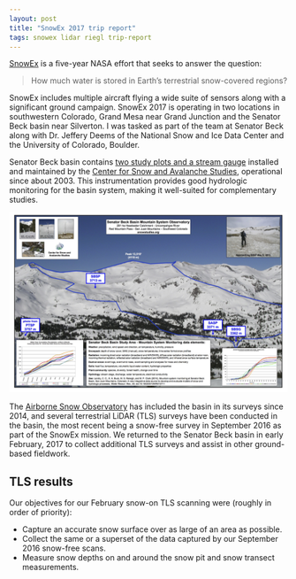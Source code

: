 ```yaml
---
layout: post
title: "SnowEx 2017 trip report"
tags: snowex lidar riegl trip-report
---
```


[SnowEx](https://snow.nasa.gov/snowex) is a five-year NASA effort that seeks to answer the question:

> How much water is stored in Earth’s terrestrial snow-covered regions?

SnowEx includes multiple aircraft flying a wide suite of sensors along with a significant ground campaign.
SnowEx 2017 is operating in two locations in southwestern Colorado, Grand Mesa near Grand Junction and the Senator Beck basin near Silverton.
I was tasked as part of the team at Senator Beck along with Dr. Jeffery Deems of the National Snow and Ice Data Center and the University of Colorado, Boulder.

Senator Beck basin contains [two study plots and a stream gauge](http://www.snowstudies.org/sbbsa1.html) installed and maintained by the [Center for Snow and Avalanche Studies](http://www.snowstudies.org), operational since about 2003.
This instrumentation provides good hydrologic monitoring for the basin system, making it well-suited for complementary studies.

![Senator Beck basin](/img/sbb.jpg)

The [Airborne Snow Observatory](http://aso.jpl.nasa.gov/) has included the basin in its surveys since 2014, and several terrestrial LiDAR (TLS) surveys have been conducted in the basin, the most recent being a snow-free survey in September 2016 as part of the SnowEx mission.
We returned to the Senator Beck basin in early February, 2017 to collect additional TLS surveys and assist in other ground-based fieldwork.

## TLS results

Our objectives for our February snow-on TLS scanning were (roughly in order of priority):

- Capture an accurate snow surface over as large of an area as possible.
- Collect the same or a superset of the data captured by our September 2016 snow-free scans.
- Measure snow depths on and around the snow pit and snow transect measurements.
